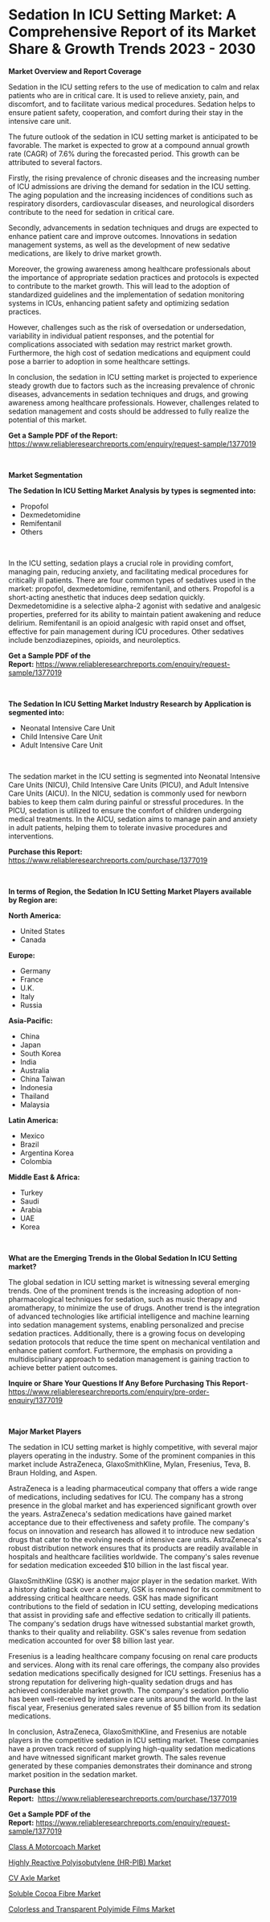 <p><h1>Sedation In ICU Setting Market: A Comprehensive Report of its Market Share & Growth Trends 2023 - 2030</h1></p><p><strong>Market Overview and Report Coverage</strong></p>
<p><p>Sedation in the ICU setting refers to the use of medication to calm and relax patients who are in critical care. It is used to relieve anxiety, pain, and discomfort, and to facilitate various medical procedures. Sedation helps to ensure patient safety, cooperation, and comfort during their stay in the intensive care unit.</p><p>The future outlook of the sedation in ICU setting market is anticipated to be favorable. The market is expected to grow at a compound annual growth rate (CAGR) of 7.6% during the forecasted period. This growth can be attributed to several factors.</p><p>Firstly, the rising prevalence of chronic diseases and the increasing number of ICU admissions are driving the demand for sedation in the ICU setting. The aging population and the increasing incidences of conditions such as respiratory disorders, cardiovascular diseases, and neurological disorders contribute to the need for sedation in critical care.</p><p>Secondly, advancements in sedation techniques and drugs are expected to enhance patient care and improve outcomes. Innovations in sedation management systems, as well as the development of new sedative medications, are likely to drive market growth.</p><p>Moreover, the growing awareness among healthcare professionals about the importance of appropriate sedation practices and protocols is expected to contribute to the market growth. This will lead to the adoption of standardized guidelines and the implementation of sedation monitoring systems in ICUs, enhancing patient safety and optimizing sedation practices.</p><p>However, challenges such as the risk of oversedation or undersedation, variability in individual patient responses, and the potential for complications associated with sedation may restrict market growth. Furthermore, the high cost of sedation medications and equipment could pose a barrier to adoption in some healthcare settings.</p><p>In conclusion, the sedation in ICU setting market is projected to experience steady growth due to factors such as the increasing prevalence of chronic diseases, advancements in sedation techniques and drugs, and growing awareness among healthcare professionals. However, challenges related to sedation management and costs should be addressed to fully realize the potential of this market.</p></p>
<p><strong>Get a Sample PDF of the Report:</strong> <a href="https://www.reliableresearchreports.com/enquiry/request-sample/1377019">https://www.reliableresearchreports.com/enquiry/request-sample/1377019</a></p>
<p>&nbsp;</p>
<p><strong>Market Segmentation</strong></p>
<p><strong>The Sedation In ICU Setting Market Analysis by types is segmented into:</strong></p>
<p><ul><li>Propofol</li><li>Dexmedetomidine</li><li>Remifentanil</li><li>Others</li></ul></p>
<p>&nbsp;</p>
<p><p>In the ICU setting, sedation plays a crucial role in providing comfort, managing pain, reducing anxiety, and facilitating medical procedures for critically ill patients. There are four common types of sedatives used in the market: propofol, dexmedetomidine, remifentanil, and others. Propofol is a short-acting anesthetic that induces deep sedation quickly. Dexmedetomidine is a selective alpha-2 agonist with sedative and analgesic properties, preferred for its ability to maintain patient awakening and reduce delirium. Remifentanil is an opioid analgesic with rapid onset and offset, effective for pain management during ICU procedures. Other sedatives include benzodiazepines, opioids, and neuroleptics.</p></p>
<p><strong>Get a Sample PDF of the Report:</strong>&nbsp;<a href="https://www.reliableresearchreports.com/enquiry/request-sample/1377019">https://www.reliableresearchreports.com/enquiry/request-sample/1377019</a></p>
<p>&nbsp;</p>
<p><strong>The Sedation In ICU Setting Market Industry Research by Application is segmented into:</strong></p>
<p><ul><li>Neonatal Intensive Care Unit</li><li>Child Intensive Care Unit</li><li>Adult Intensive Care Unit</li></ul></p>
<p>&nbsp;</p>
<p><p>The sedation market in the ICU setting is segmented into Neonatal Intensive Care Units (NICU), Child Intensive Care Units (PICU), and Adult Intensive Care Units (AICU). In the NICU, sedation is commonly used for newborn babies to keep them calm during painful or stressful procedures. In the PICU, sedation is utilized to ensure the comfort of children undergoing medical treatments. In the AICU, sedation aims to manage pain and anxiety in adult patients, helping them to tolerate invasive procedures and interventions.</p></p>
<p><strong>Purchase this Report:</strong>&nbsp; <a href="https://www.reliableresearchreports.com/purchase/1377019">https://www.reliableresearchreports.com/purchase/1377019</a></p>
<p>&nbsp;</p>
<p><strong>In terms of Region, the Sedation In ICU Setting Market Players available by Region are:</strong></p>
<p>
    <p> <strong> North America: </strong>
        <ul>
            <li>United States</li>
            <li>Canada</li>
        </ul>
        </p> 
    <p> <strong> Europe: </strong>
        <ul>
            <li>Germany</li>
            <li>France</li>
            <li>U.K.</li>
            <li>Italy</li>
            <li>Russia</li>
        </ul>
        </p> 
    <p> <strong> Asia-Pacific: </strong>
        <ul>
            <li>China</li>
            <li>Japan</li>
            <li>South Korea</li>
            <li>India</li>
            <li>Australia</li>
            <li>China Taiwan</li>
            <li>Indonesia</li>
            <li>Thailand</li>
            <li>Malaysia</li>
        </ul>
        </p> 
    <p> <strong> Latin America: </strong>
        <ul>
            <li>Mexico</li>
            <li>Brazil</li>
            <li>Argentina Korea</li>
            <li>Colombia</li>
        </ul>
        </p> 
    <p> <strong> Middle East & Africa: </strong>
        <ul>
            <li>Turkey</li>
            <li>Saudi</li>
            <li>Arabia</li>
            <li>UAE</li>
            <li>Korea</li>
        </ul>
    </p>
    </p>
<p>&nbsp;</p>
<p><strong>What are the Emerging Trends in the Global Sedation In ICU Setting market?</strong></p>
<p><p>The global sedation in ICU setting market is witnessing several emerging trends. One of the prominent trends is the increasing adoption of non-pharmacological techniques for sedation, such as music therapy and aromatherapy, to minimize the use of drugs. Another trend is the integration of advanced technologies like artificial intelligence and machine learning into sedation management systems, enabling personalized and precise sedation practices. Additionally, there is a growing focus on developing sedation protocols that reduce the time spent on mechanical ventilation and enhance patient comfort. Furthermore, the emphasis on providing a multidisciplinary approach to sedation management is gaining traction to achieve better patient outcomes.</p></p>
<p><strong>Inquire or Share Your Questions If Any Before Purchasing This Report</strong>- <a href="https://www.reliableresearchreports.com/enquiry/pre-order-enquiry/1377019">https://www.reliableresearchreports.com/enquiry/pre-order-enquiry/1377019</a></p>
<p>&nbsp;</p>
<p><strong>Major Market Players</strong></p>
<p><p>The sedation in ICU setting market is highly competitive, with several major players operating in the industry. Some of the prominent companies in this market include AstraZeneca, GlaxoSmithKline, Mylan, Fresenius, Teva, B. Braun Holding, and Aspen.</p><p>AstraZeneca is a leading pharmaceutical company that offers a wide range of medications, including sedatives for ICU. The company has a strong presence in the global market and has experienced significant growth over the years. AstraZeneca's sedation medications have gained market acceptance due to their effectiveness and safety profile. The company's focus on innovation and research has allowed it to introduce new sedation drugs that cater to the evolving needs of intensive care units. AstraZeneca's robust distribution network ensures that its products are readily available in hospitals and healthcare facilities worldwide. The company's sales revenue for sedation medication exceeded $10 billion in the last fiscal year.</p><p>GlaxoSmithKline (GSK) is another major player in the sedation market. With a history dating back over a century, GSK is renowned for its commitment to addressing critical healthcare needs. GSK has made significant contributions to the field of sedation in ICU setting, developing medications that assist in providing safe and effective sedation to critically ill patients. The company's sedation drugs have witnessed substantial market growth, thanks to their quality and reliability. GSK's sales revenue from sedation medication accounted for over $8 billion last year.</p><p>Fresenius is a leading healthcare company focusing on renal care products and services. Along with its renal care offerings, the company also provides sedation medications specifically designed for ICU settings. Fresenius has a strong reputation for delivering high-quality sedation drugs and has achieved considerable market growth. The company's sedation portfolio has been well-received by intensive care units around the world. In the last fiscal year, Fresenius generated sales revenue of $5 billion from its sedation medications.</p><p>In conclusion, AstraZeneca, GlaxoSmithKline, and Fresenius are notable players in the competitive sedation in ICU setting market. These companies have a proven track record of supplying high-quality sedation medications and have witnessed significant market growth. The sales revenue generated by these companies demonstrates their dominance and strong market position in the sedation market.</p></p>
<p><strong>Purchase this Report:</strong>&nbsp;&nbsp;<a href="https://www.reliableresearchreports.com/purchase/1377019">https://www.reliableresearchreports.com/purchase/1377019</a></p>
<p></p>
<p><strong>Get a Sample PDF of the Report:</strong>&nbsp;<a href="https://www.reliableresearchreports.com/enquiry/request-sample/1377019">https://www.reliableresearchreports.com/enquiry/request-sample/1377019</a></p>
<p><p><a href="https://medium.com/@dellkoepp/class-a-motorcoach-market-analysis-its-cagr-market-segmentation-and-global-industry-overview-aac68b80b7e1">Class A Motorcoach Market</a></p><p><a href="https://www.linkedin.com/pulse/highly-reactive-polyisobutylene-hr-pib-market-size-2023-gmaxe/">Highly Reactive Polyisobutylene (HR-PIB) Market</a></p><p><a href="https://medium.com/@randyhuel1989/cv-axle-market-comprehensive-assessment-by-type-application-and-geography-6374c1a5b8eb">CV Axle Market</a></p><p><a href="https://www.linkedin.com/pulse/soluble-cocoa-fibre-market-size-share-global-analysis-report-rqjje/">Soluble Cocoa Fibre Market</a></p><p><a href="https://www.linkedin.com/pulse/colorless-transparent-polyimide-films-market-size-share-amp-bapbe/">Colorless and Transparent Polyimide Films Market</a></p></p>